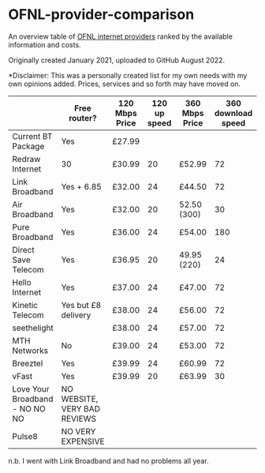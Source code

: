 # OFNL-provider-comparison
An overview table of [OFNL internet providers](https://www.ofnl.co.uk/) ranked by the available information and costs.

Originally created January 2021, uploaded to GitHub August 2022.

*Disclaimer: This was a personally created list for my own needs with my own opinions added. Prices, services and so forth may have moved on.

|                                | Free router?                 | 120 Mbps Price | 120 up speed | 360 Mbps Price | 360 download speed | Connection charge | Contract length | Total (100 ) |
|--------------------------------|------------------------------|----------------|--------------|----------------|--------------------|-------------------|-----------------|--------------|
| Current BT Package             | Yes                          | £27.99         |              |                |                    |                   |                 |              |
| Redraw Internet                | 30                           | £30.99         | 20           | £52.99         | 72                 | £25.00            | 12              | 85.99        |
| Link Broadband                 | Yes + 6.85                   | £32.00         | 24           | £44.50         | 72                 | £35.00            | 12              | 73.85        |
| Air Broadband                  | Yes                          | £32.00         | 20           | 52.50 (300)    | 30                 | £50.00            | 12              | £82.00       |
| Pure Broadband                 | Yes                          | £36.00         | 24           | £54.00         | 180                | £46.50            | 12              | £82.50       |
| Direct Save Telecom            | Yes                          | £36.95         | 20           | 49.95 (220)    | 24                 | £49.90            | 12              | £86.85       |
| Hello Internet                 | Yes                          | £37.00         | 24           | £47.00         | 72                 | £56.95            | 12              | £93.95       |
| Kinetic Telecom                | Yes but £8 delivery          | £38.00         | 24           | £56.00         | 72                 | £45.00            | 12              | £83.00       |
| seethelight                    |                              | £38.00         | 24           | £57.00         | 72                 | £50.00            | 12              | £88.00       |
| MTH Networks                   | No                           | £39.00         | 24           | £53.00         | 72                 | £30.00            | 12              | £69.00       |
| Breeztel                       | Yes                          | £39.99         | 24           | £60.99         | 72                 | £42.95            | 12              | £82.94       |
| vFast                          | Yes                          | £39.99         | 20           | £63.99         | 30                 | £25.00            | 12              | £64.99       |
| Love Your Broadband - NO NO NO | NO WEBSITE, VERY BAD REVIEWS |                |              |                |                    |                   |                 |              |
| Pulse8                         | NO VERY EXPENSIVE            |                |              |                |                    |                   |                 |              |

n.b. I went with Link Broadband and had no problems all year.

